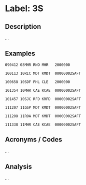 # Label: 3S

## Description

...

## Examples

```
090412 08MHR RNO MHR   2000000
```

```
100113 10RIC MDT KMDT  00000002SAFT
```

```
100658 10SDF PHL CLE   2000000
```

```
101354 10MHR CAE KCAE  00000002SAFT
```

```
101457 10SJC RFD KRFD  00000002SAFT
```

```
111207 11GSP MDT KMDT  00000002SAFT
```

```
111208 11ROA MDT KMDT  00000002SAFT
```

```
111338 11MHR CAE KCAE  00000002SAFT
```

## Acronyms / Codes

...

## Analysis

...
